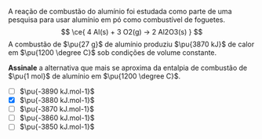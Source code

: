 A reação de combustão do alumínio foi estudada como parte de uma pesquisa para usar alumínio em pó como combustível de foguetes.
$$
    \ce{ 4 Al(s) + 3 O2(g) -> 2 Al2O3(s) }
$$
A combustão de $\pu{27 g}$ de alumínio produziu $\pu{3870 kJ}$ de calor em  $\pu{1200 \degree C}$ sob condições de volume constante.

**Assinale** a alternativa que mais se aproxima da entalpia de combustão de $\pu{1 mol}$ de alumínio em $\pu{1200 \degree C}$.

- [ ] $\pu{-3890 kJ.mol-1}$ 
- [x] $\pu{-3880 kJ.mol-1}$ 
- [ ] $\pu{-3870 kJ.mol-1}$ 
- [ ] $\pu{-3860 kJ.mol-1}$ 
- [ ] $\pu{-3850 kJ.mol-1}$
